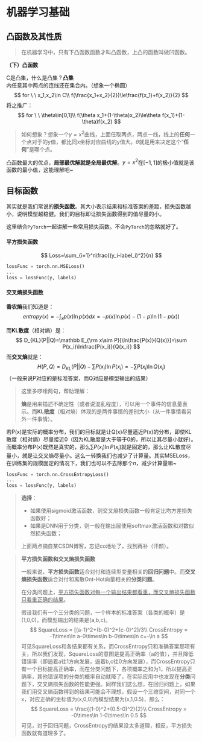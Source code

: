 # 机器学习基础

## 凸函数及其性质

> 在机器学习中，只有下凸函数函数才叫凸函数，上凸的函数叫做凹函数。

**（下）凸函数**

C是凸集，什么是凸集？**凸集**内任意其中两点的连线还在集合内。（想象一个椭圆）
$$
for \ \ x_1,x_2\in C\\
f(\frac{x_1+x_2}{2})\le\frac{f(x_1)+f(x_2)}{2}
$$
将之推广：
$$
for \ \ \theta\in[0,1]\\
f(\theta x_1+(1-\theta)x_2)\le\theta f(x_1)+(1-\theta)f(x_2)
$$

> 如何想象？想象一个$y=x^2$曲线，上面任取两点，两点一线，线上的**任何**一个点对于的y值，都比同x坐标对应曲线的y值大。$\theta$就是用来决定这个“**任何**”是哪个点。

凸函数最大的优点，**局部最优解就是全局最优解**。$y=x^2$在$[-1,1]$的极小值就是该函数的最小值，这能理解吧~



## 目标函数

其实就是我们常说的**损失函数**。其大小表示结果和标准答案的差距，损失函数越小，说明模型越稳健。我们的目标即让损失函数得到的值尽量的小。

这里结合`PyTorch`一起讲解一些常用损失函数。不会`PyTorch`的忽略就好了。

#### 平方损失函数

$$
Loss=\sum_{i=1}^n\frac{(y_i-label_i)^2}{n}
$$

```python
lossFunc = torch.nn.MSELoss()
...
loss = lossFunc(y, labels)
```

#### 交叉熵损失函数

**香农熵**我们知道是：
$$
entropy(x)=-\int_x p(x)\ln p(x)dx=-p(x)\ln p(x)-(1-p)\ln (1-p(x))
$$

而**KL散度**（相对熵）是：
$$
D_{KL}(P||Q)=\mathbb E_{\rm x\sim P}[\ln\frac{P(x)}{Q(x)}]=\sum P(x_i)\ln\frac{P(x_i)}{Q(x_i)}
$$
而**交叉熵**就是：
$$
H(P,Q)=D_{KL}(P||Q)-\sum P(x_i)\ln P(x_i)=-\sum P(x_i)\ln Q(x_i)
$$
（一般来说P对应的是标准答案，而Q对应是模型输出的结果）

> 这里多啰嗦两句，帮助理解：
>
> **熵**是用来描述不确定性（或者说混乱程度），可以用一个事件的信息量表示。而**KL散度**（相对熵）体现的是两件事情的差别大小（从一件事情看另外一件事情）。

若P(x)是实际的概率分布，我们的目标就是让Q(x)尽量逼近P(x)的分布，即使KL散度（相对熵）尽量接近0（因为KL散度是大于等于0的，所以让其尽量小就好）。而概率分布P(x)既然是真实的，那么$\sum P(x_i)\ln P(x_i)$就是固定的，那么让KL散度尽量小，就是让交叉熵尽量小。这么一转换我们也减少了计算量。其实MSELoss，在训练集的规模固定的情况下，我们也可以不去除那个$n$，减少计算量嘛~

```python
lossFunc = torch.nn.CrossEntropyLoss()
...
loss = lossFunc(y, labels)
```

>**选择**：
>
>* 如果使用sigmoid激活函数，则交叉熵损失函数一般肯定比均方差损失函数好；
>* 如果是DNN用于分类，则一般在输出层使用softmax激活函数和对数似然损失函数；
>
>上面两点摘自某CSDN博客，忘记co地址了，找到再补（汗颜）。

> **平方损失函数和交叉熵损失函数**
>
> 一般来说，**平方损失函数**适合对付和连续型变量相关的**回归问题**中。而**交叉熵损失函数**适合对付和离散Ont-Hot向量相关的**分类问题**。
> 	
> 在分类问题上，<u>平方损失函数对每一个输出结果都看重，而交叉熵损失函数只看重正确的结果</u>。
> 	
>
> 假设我们有一个三分类的问题，一个样本的标准答案（各类的概率）是(1,0,0)，而模型输出的结果是(a,b,c)。
> $$
> SquareLoss = [(a-1)^2+(b-0)^2+(c-0)^2]/3\\
> CrossEntropy = -1\times\ln a-0\times\ln b-0\times\ln c=-\ln a
> $$
> 可见SquareLoss和各结果都有关系，而CrossEntropy只和准确答案那项有关，所以我们发现，SquareLoss的意图是提高正确率（a的值），并且降低错误率（即逼着a往1方向发展，逼着b,c往0方向发展），而CrossEntropy只有一个目标提高正确率，而在分类问题下，各项概率之和为1，所以提高正确率，其他错误项的分类的概率自动就降了，在实际应用中也发现在**分类**问题下，交叉熵损失函数的性能更强。同样我们这么想，在回归问题上，如果我们用交叉熵函数得到的结果可能会不理想，假设一个三维空间，对同一个x，对应正确的坐标值为(x,0,0)而模型结果为(x,1,0.5)，那么：
> $$
> SquareLoss = \frac{(1-0)^2+(0.5-0)^2}{2}\\
> CrossEntropy = -0\times\ln 1-0\times\ln 0.5
> $$
> 可见，对于回归问题，CrossEntropy的结果没太多道理，相反，平方损失函数就有道理多了。

